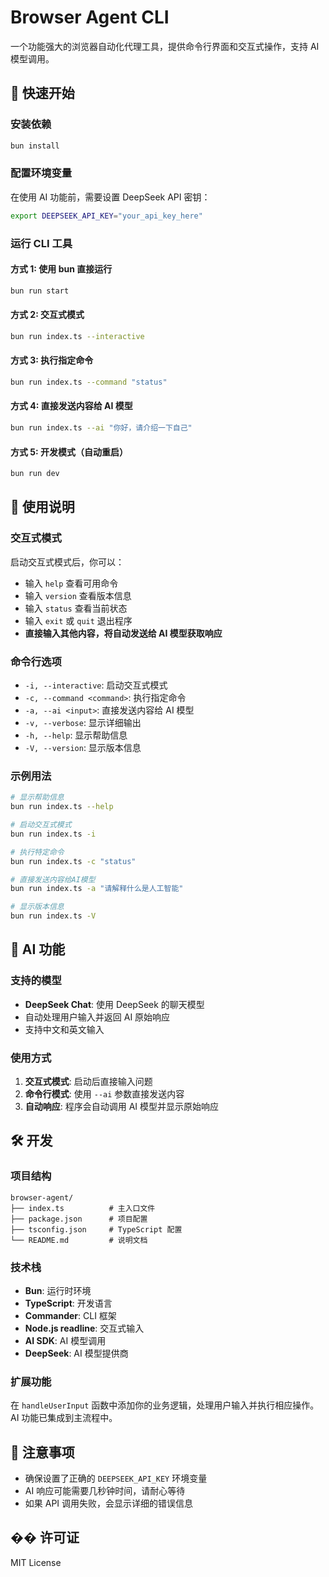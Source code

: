 # Browser Agent CLI

一个功能强大的浏览器自动化代理工具，提供命令行界面和交互式操作，支持 AI 模型调用。

## 🚀 快速开始

### 安装依赖

```bash
bun install
```

### 配置环境变量

在使用 AI 功能前，需要设置 DeepSeek API 密钥：

```bash
export DEEPSEEK_API_KEY="your_api_key_here"
```

### 运行 CLI 工具

#### 方式 1: 使用 bun 直接运行

```bash
bun run start
```

#### 方式 2: 交互式模式

```bash
bun run index.ts --interactive
```

#### 方式 3: 执行指定命令

```bash
bun run index.ts --command "status"
```

#### 方式 4: 直接发送内容给 AI 模型

```bash
bun run index.ts --ai "你好，请介绍一下自己"
```

#### 方式 5: 开发模式（自动重启）

```bash
bun run dev
```

## 📖 使用说明

### 交互式模式

启动交互式模式后，你可以：

- 输入 `help` 查看可用命令
- 输入 `version` 查看版本信息
- 输入 `status` 查看当前状态
- 输入 `exit` 或 `quit` 退出程序
- **直接输入其他内容，将自动发送给 AI 模型获取响应**

### 命令行选项

- `-i, --interactive`: 启动交互式模式
- `-c, --command <command>`: 执行指定命令
- `-a, --ai <input>`: 直接发送内容给 AI 模型
- `-v, --verbose`: 显示详细输出
- `-h, --help`: 显示帮助信息
- `-V, --version`: 显示版本信息

### 示例用法

```bash
# 显示帮助信息
bun run index.ts --help

# 启动交互式模式
bun run index.ts -i

# 执行特定命令
bun run index.ts -c "status"

# 直接发送内容给AI模型
bun run index.ts -a "请解释什么是人工智能"

# 显示版本信息
bun run index.ts -V
```

## 🤖 AI 功能

### 支持的模型

- **DeepSeek Chat**: 使用 DeepSeek 的聊天模型
- 自动处理用户输入并返回 AI 原始响应
- 支持中文和英文输入

### 使用方式

1. **交互式模式**: 启动后直接输入问题
2. **命令行模式**: 使用 `--ai` 参数直接发送内容
3. **自动响应**: 程序会自动调用 AI 模型并显示原始响应

## 🛠️ 开发

### 项目结构

```
browser-agent/
├── index.ts          # 主入口文件
├── package.json      # 项目配置
├── tsconfig.json     # TypeScript 配置
└── README.md         # 说明文档
```

### 技术栈

- **Bun**: 运行时环境
- **TypeScript**: 开发语言
- **Commander**: CLI 框架
- **Node.js readline**: 交互式输入
- **AI SDK**: AI 模型调用
- **DeepSeek**: AI 模型提供商

### 扩展功能

在 `handleUserInput` 函数中添加你的业务逻辑，处理用户输入并执行相应操作。AI 功能已集成到主流程中。

## 📝 注意事项

- 确保设置了正确的 `DEEPSEEK_API_KEY` 环境变量
- AI 响应可能需要几秒钟时间，请耐心等待
- 如果 API 调用失败，会显示详细的错误信息

## �� 许可证

MIT License
